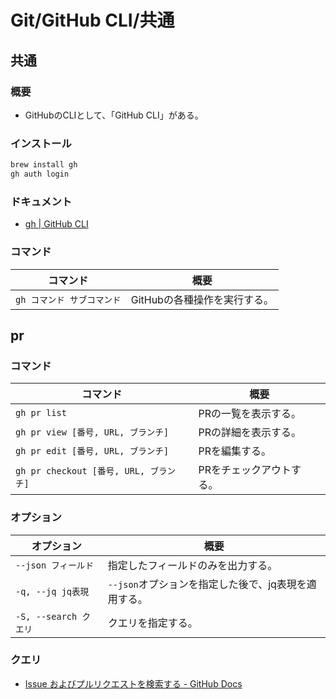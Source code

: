 # Git/GitHub CLI/共通

## 共通

### 概要

- GitHubのCLIとして、「GitHub CLI」がある。

### インストール

```bash
brew install gh
gh auth login
```

### ドキュメント

- [gh | GitHub CLI](https://cli.github.com/manual/gh)

### コマンド

| コマンド                   | 概要                         |
| -------------------------- | ---------------------------- |
| `gh コマンド サブコマンド` | GitHubの各種操作を実行する。 |

## pr

### コマンド

| コマンド                               | 概要                     |
| -------------------------------------- | ------------------------ |
| `gh pr list`                           | PRの一覧を表示する。     |
| `gh pr view [番号, URL, ブランチ]`     | PRの詳細を表示する。     |
| `gh pr edit [番号, URL, ブランチ]`     | PRを編集する。           |
| `gh pr checkout [番号, URL, ブランチ]` | PRをチェックアウトする。 |

### オプション

| オプション            | 概要                                                 |
| --------------------- | ---------------------------------------------------- |
| `--json フィールド`   | 指定したフィールドのみを出力する。                   |
| `-q, --jq jq表現`     | `--json`オプションを指定した後で、jq表現を適用する。 |
| `-S, --search クエリ` | クエリを指定する。                                   |

### クエリ

- [Issue およびプルリクエストを検索する - GitHub Docs](https://docs.github.com/ja/search-github/searching-on-github/searching-issues-and-pull-requests)
